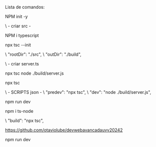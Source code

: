 Lista de comandos:

NPM init -y

\\ - criar src -

NPM i typescript

npx tsc --init

\\ "rootDir": "./src",
\\ "outDir": "./build",

\\ - criar server.ts

npx tsc
node ./build/server.js

npx tsc

\\ - SCRIPTS json -
\\ "predev": "npx tsc",
\\ "dev": "node ./build/server.js",

npm run dev

npm i ts-node

\\ "build": "npx tsc",

https://github.com/otaviolube/devwebavancadauvv20242

npm run dev
